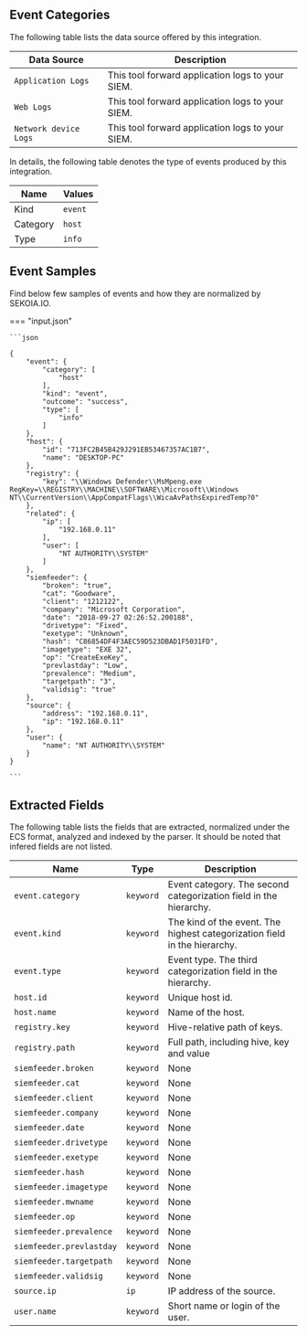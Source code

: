 
## Event Categories


The following table lists the data source offered by this integration.

| Data Source | Description                          |
| ----------- | ------------------------------------ |
| `Application Logs` | This tool forward application logs to your SIEM. |
| `Web Logs` | This tool forward application logs to your SIEM. |
| `Network device Logs` | This tool forward application logs to your SIEM. |





In details, the following table denotes the type of events produced by this integration.

| Name | Values |
| ---- | ------ |
| Kind | `event` |
| Category | `host` |
| Type | `info` |




## Event Samples

Find below few samples of events and how they are normalized by SEKOIA.IO.


=== "input.json"

    ```json
	
    {
        "event": {
            "category": [
                "host"
            ],
            "kind": "event",
            "outcome": "success",
            "type": [
                "info"
            ]
        },
        "host": {
            "id": "713FC2B45B429J291EB53467357AC1B7",
            "name": "DESKTOP-PC"
        },
        "registry": {
            "key": "\\Windows Defender\\MsMpeng.exe RegKey=\\REGISTRY\\MACHINE\\SOFTWARE\\Microsoft\\Windows NT\\CurrentVersion\\AppCompatFlags\\WicaAvPathsExpiredTemp?0"
        },
        "related": {
            "ip": [
                "192.168.0.11"
            ],
            "user": [
                "NT AUTHORITY\\SYSTEM"
            ]
        },
        "siemfeeder": {
            "broken": "true",
            "cat": "Goodware",
            "client": "1212122",
            "company": "Microsoft Corporation",
            "date": "2018-09-27 02:26:52.200188",
            "drivetype": "Fixed",
            "exetype": "Unknown",
            "hash": "C86854DF4F3AEC59D523DBAD1F5031FD",
            "imagetype": "EXE 32",
            "op": "CreateExeKey",
            "prevlastday": "Low",
            "prevalence": "Medium",
            "targetpath": "3",
            "validsig": "true"
        },
        "source": {
            "address": "192.168.0.11",
            "ip": "192.168.0.11"
        },
        "user": {
            "name": "NT AUTHORITY\\SYSTEM"
        }
    }
    	
	```





## Extracted Fields

The following table lists the fields that are extracted, normalized under the ECS format, analyzed and indexed by the parser. It should be noted that infered fields are not listed.

| Name | Type | Description                |
| ---- | ---- | ---------------------------|
|`event.category` | `keyword` | Event category. The second categorization field in the hierarchy. |
|`event.kind` | `keyword` | The kind of the event. The highest categorization field in the hierarchy. |
|`event.type` | `keyword` | Event type. The third categorization field in the hierarchy. |
|`host.id` | `keyword` | Unique host id. |
|`host.name` | `keyword` | Name of the host. |
|`registry.key` | `keyword` | Hive-relative path of keys. |
|`registry.path` | `keyword` | Full path, including hive, key and value |
|`siemfeeder.broken` | `keyword` | None |
|`siemfeeder.cat` | `keyword` | None |
|`siemfeeder.client` | `keyword` | None |
|`siemfeeder.company` | `keyword` | None |
|`siemfeeder.date` | `keyword` | None |
|`siemfeeder.drivetype` | `keyword` | None |
|`siemfeeder.exetype` | `keyword` | None |
|`siemfeeder.hash` | `keyword` | None |
|`siemfeeder.imagetype` | `keyword` | None |
|`siemfeeder.mwname` | `keyword` | None |
|`siemfeeder.op` | `keyword` | None |
|`siemfeeder.prevalence` | `keyword` | None |
|`siemfeeder.prevlastday` | `keyword` | None |
|`siemfeeder.targetpath` | `keyword` | None |
|`siemfeeder.validsig` | `keyword` | None |
|`source.ip` | `ip` | IP address of the source. |
|`user.name` | `keyword` | Short name or login of the user. |

